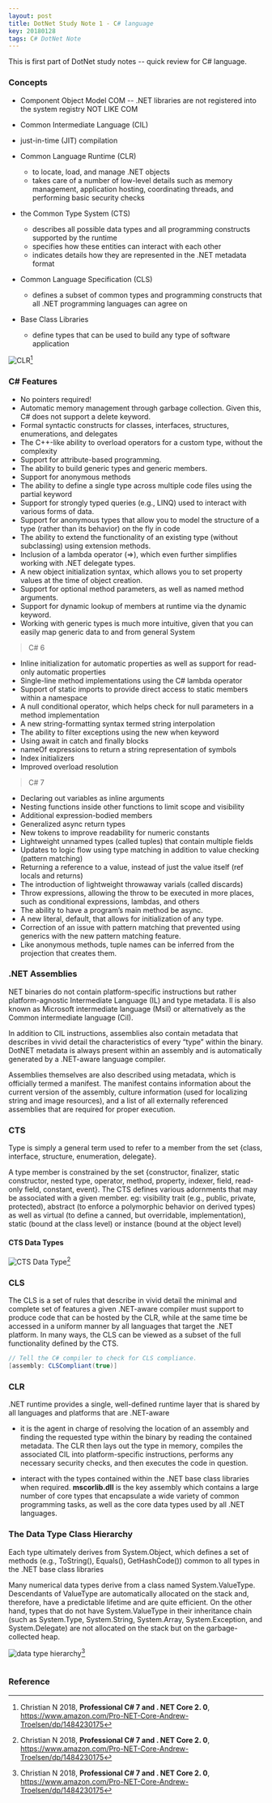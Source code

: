 ```yaml
---
layout: post
title: DotNet Study Note 1 - C# language
key: 20180128
tags: C# DotNet Note
---
```


This is first part of DotNet study notes -- quick review for C# language.


### Concepts

- Component Object Model COM -- .NET libraries are not registered into the system registry NOT LIKE COM

- Common Intermediate Language (CIL) 
- just-in-time (JIT) compilation
- Common Language Runtime (CLR)
    - to locate, load, and manage .NET objects
    - takes care of a number of low-level details such as memory management, application hosting, coordinating threads, and performing basic security checks
- the Common Type System (CTS)
    - describes all possible data types and all programming constructs supported by the runtime
    - specifies how these entities can interact with each other
    - indicates details how they are represented in the .NET metadata format 
- Common Language Specification (CLS)
    - defines a subset of common types and programming constructs that all .NET programming languages can agree on
- Base Class Libraries
    - define types that can be used to build any type of software application

![CLR](/assets/img/csharp/clr.png)[^1]


### C# Features

- No pointers required!
- Automatic memory management through garbage collection. Given this, C# does not support a delete keyword.
- Formal syntactic constructs for classes, interfaces, structures, enumerations, and delegates
- The C++-like ability to overload operators for a custom type, without the complexity 
- Support for attribute-based programming. 
- The ability to build generic types and generic members.
- Support for anonymous methods
- The ability to define a single type across multiple code files using the partial keyword
- Support for strongly typed queries (e.g., LINQ) used to interact with various forms of data. 
- Support for anonymous types that allow you to model the structure of a type (rather than its behavior) on the fly in code
- The ability to extend the functionality of an existing type (without subclassing) using extension methods.
- Inclusion of a lambda operator (=>), which even further simplifies working with .NET delegate types.
- A new object initialization syntax, which allows you to set property values at the time of object creation.
- Support for optional method parameters, as well as named method arguments.
- Support for dynamic lookup of members at runtime via the dynamic keyword.
- Working with generic types is much more intuitive, given that you can easily map generic data to and from general System

> C# 6

- Inline initialization for automatic properties as well as support for read-only automatic properties
- Single-line method implementations using the C# lambda operator
- Support of static imports to provide direct access to static members within a namespace
- A null conditional operator, which helps check for null parameters in a method implementation
- A new string-formatting syntax termed string interpolation
- The ability to filter exceptions using the new when keyword
- Using await in catch and finally blocks
- nameOf expressions to return a string representation of symbols
- Index initializers
- Improved overload resolution

> C# 7

- Declaring out variables as inline arguments
- Nesting functions inside other functions to limit scope and visibility
- Additional expression-bodied members
- Generalized async return types
- New tokens to improve readability for numeric constants
- Lightweight unnamed types (called tuples) that contain multiple fields
- Updates to logic flow using type matching in addition to value checking (pattern matching)
- Returning a reference to a value, instead of just the value itself (ref locals and returns)
- The introduction of lightweight throwaway varials (called discards)
- Throw expressions, allowing the throw to be executed in more places, such as conditional expressions, lambdas, and others
- The ability to have a program’s main method be async.
- A new literal, default, that allows for initialization of any type.
- Correction of an issue with pattern matching that prevented using generics with the new pattern matching feature.
- Like anonymous methods, tuple names can be inferred from the projection that creates them.

### .NET Assemblies

NET binaries do not contain platform-specific instructions but rather platform-agnostic Intermediate Language (IL) and type metadata. Il is also known as Microsoft intermediate language (Msil) or alternatively as the Common intermediate language (Cil).

In addition to CIL instructions, assemblies also contain metadata that describes in vivid detail the characteristics of every “type” within the binary. DotNET metadata is always present within an assembly and is automatically generated by a .NET-aware language compiler. 

Assemblies themselves are also described using metadata, which is officially termed a manifest. The manifest contains information about the current version of the assembly, culture information (used for localizing string and image resources), and a list of all externally referenced assemblies that are required for proper execution.

### CTS

Type is simply a general term used to refer to a member from the set {class, interface, structure, enumeration, delegate}.

A type member is constrained by the set {constructor, finalizer, static constructor, nested type, operator, method, property, indexer, field, read-only field, constant, event}. The CTS defines various adornments that may be associated with a given member. eg: visibility trait (e.g., public, private, protected), abstract (to enforce a polymorphic behavior on derived types) as well as virtual (to define a canned, but overridable, implementation), static (bound at the class level) or instance (bound at the object level)

#### CTS Data Types

![CTS Data Type](/assets/img/csharp/ctsdatatype.png)[^1]

### CLS

The CLS is a set of rules that describe in vivid detail the minimal and complete set of features a given .NET-aware compiler must support to produce code that can be hosted by the CLR, while at the same time be accessed in a uniform manner by all languages that target the .NET platform. In many ways, the CLS can be viewed as a subset of the full functionality defined by the CTS.

```cs
// Tell the C# compiler to check for CLS compliance.
[assembly: CLSCompliant(true)]
```

### CLR

.NET runtime provides a single, well-defined runtime layer that is shared by all languages and platforms that are .NET-aware

- it is the agent in charge of resolving the location of an assembly and finding the requested type within the binary by reading the contained metadata. The CLR then lays out the type in memory, compiles the associated CIL into platform-specific instructions, performs any necessary security checks, and then executes the code in question.

- interact with the types contained within the .NET base class libraries when required. **mscorlib.dll** is the key assembly which contains a large number of core types that encapsulate a wide variety of common programming tasks, as well as the core data types used by all .NET languages.


### The Data Type Class Hierarchy

Each type ultimately derives from System.Object, which defines a set of methods
(e.g., ToString(), Equals(), GetHashCode()) common to all types in the .NET base class libraries

Many numerical data types derive from a class named System.ValueType. Descendants of ValueType are automatically allocated on the stack and, therefore, have a predictable lifetime and are quite efficient. On the other hand, types that do not have System.ValueType in their inheritance chain (such as System.Type, System.String, System.Array, System.Exception, and System.Delegate) are not allocated on the stack but on the garbage-collected heap.

![data type hierarchy](/assets/img/csharp/datatypehierarchy.png)[^1]




<a class="fabox" href="/assets/img/csharp/Csharp-review.png" target="_blank"><img src="/assets/img/csharp/Csharp-review.png" alt=""/></a>


### Reference

[^1]: Christian N 2018, **Professional C# 7 and . NET Core 2. 0**, https://www.amazon.com/Pro-NET-Core-Andrew-Troelsen/dp/1484230175

